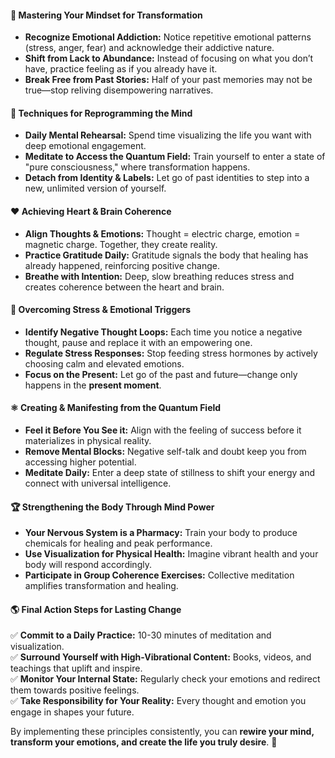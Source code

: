 #### 🧠 **Mastering Your Mindset for Transformation**

- **Recognize Emotional Addiction:** Notice repetitive emotional patterns (stress, anger, fear) and acknowledge their addictive nature.
- **Shift from Lack to Abundance:** Instead of focusing on what you don’t have, practice feeling as if you already have it.
- **Break Free from Past Stories:** Half of your past memories may not be true—stop reliving disempowering narratives.

#### 🌊 **Techniques for Reprogramming the Mind**

- **Daily Mental Rehearsal:** Spend time visualizing the life you want with deep emotional engagement.
- **Meditate to Access the Quantum Field:** Train yourself to enter a state of "pure consciousness," where transformation happens.
- **Detach from Identity & Labels:** Let go of past identities to step into a new, unlimited version of yourself.

#### ❤️ **Achieving Heart & Brain Coherence**

- **Align Thoughts & Emotions:** Thought = electric charge, emotion = magnetic charge. Together, they create reality.
- **Practice Gratitude Daily:** Gratitude signals the body that healing has already happened, reinforcing positive change.
- **Breathe with Intention:** Deep, slow breathing reduces stress and creates coherence between the heart and brain.

#### 🔄 **Overcoming Stress & Emotional Triggers**

- **Identify Negative Thought Loops:** Each time you notice a negative thought, pause and replace it with an empowering one.
- **Regulate Stress Responses:** Stop feeding stress hormones by actively choosing calm and elevated emotions.
- **Focus on the Present:** Let go of the past and future—change only happens in the **present moment**.

#### ⚛️ **Creating & Manifesting from the Quantum Field**

- **Feel it Before You See it:** Align with the feeling of success before it materializes in physical reality.
- **Remove Mental Blocks:** Negative self-talk and doubt keep you from accessing higher potential.
- **Meditate Daily:** Enter a deep state of stillness to shift your energy and connect with universal intelligence.

#### 🏆 **Strengthening the Body Through Mind Power**

- **Your Nervous System is a Pharmacy:** Train your body to produce chemicals for healing and peak performance.
- **Use Visualization for Physical Health:** Imagine vibrant health and your body will respond accordingly.
- **Participate in Group Coherence Exercises:** Collective meditation amplifies transformation and healing.

#### 🌎 **Final Action Steps for Lasting Change**

✅ **Commit to a Daily Practice:** 10-30 minutes of meditation and visualization.  
✅ **Surround Yourself with High-Vibrational Content:** Books, videos, and teachings that uplift and inspire.  
✅ **Monitor Your Internal State:** Regularly check your emotions and redirect them towards positive feelings.  
✅ **Take Responsibility for Your Reality:** Every thought and emotion you engage in shapes your future.

By implementing these principles consistently, you can **rewire your mind, transform your emotions, and create the life you truly desire**. 🚀
